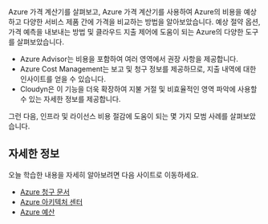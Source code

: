 Azure 가격 계산기를 살펴보고, Azure 가격 계산기를 사용하여 Azure의 비용을 예상하고 다양한 서비스 제품 간에 가격을 비교하는 방법을 알아보았습니다. 예상 절약 옵션, 가격 예측을 내보내는 방법 및 클라우드 지출 제어에 도움이 되는 Azure의 다양한 도구를 살펴보았습니다.

- Azure Advisor는 비용을 포함하여 여러 영역에서 권장 사항을 제공합니다.
- Azure Cost Management는 보고 및 청구 정보를 제공하므로, 지출 내역에 대한 인사이트를 얻을 수 있습니다. 
- Cloudyn은 이 기능을 더욱 확장하여 지불 거절 및 비효율적인 영역 파악에 사용할 수 있는 자세한 정보를 제공합니다.

그런 다음, 인프라 및 라이선스 비용 절감에 도움이 되는 몇 가지 모범 사례를 살펴보았습니다.

## <a name="learn-more"></a>자세한 정보

오늘 학습한 내용을 자세히 알아보려면 다음 사이트로 이동하세요.

- [Azure 청구 문서](https://docs.microsoft.com/azure/billing/)
- [Azure 아키텍처 센터](https://docs.microsoft.com/azure/architecture/)
- [Azure 예산](https://docs.microsoft.com/azure/billing/billing-cost-management-budget-scenario)
